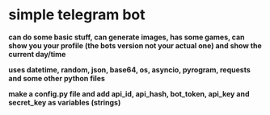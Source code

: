 # simple telegram bot

**can do some basic stuff, can generate images, has some games, can show you your profile (the bots version not your actual one) and show the current day/time**

**uses datetime, random, json, base64, os, asyncio, pyrogram, requests and some other python files**

**make a config.py file and add api_id, api_hash, bot_token, api_key and secret_key as variables (strings)**
